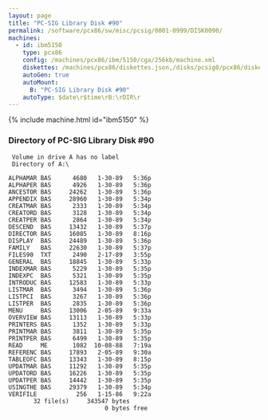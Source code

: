 ```yaml
---
layout: page
title: "PC-SIG Library Disk #90"
permalink: /software/pcx86/sw/misc/pcsig/0001-0999/DISK0090/
machines:
  - id: ibm5150
    type: pcx86
    config: /machines/pcx86/ibm/5150/cga/256kb/machine.xml
    diskettes: /machines/pcx86/diskettes.json,/disks/pcsig0/pcx86/diskettes.json
    autoGen: true
    autoMount:
      B: "PC-SIG Library Disk #90"
    autoType: $date\r$time\rB:\rDIR\r
---
```


{% include machine.html id="ibm5150" %}

### Directory of PC-SIG Library Disk #90

     Volume in drive A has no label
     Directory of A:\

    ALPHAMAR BAS      4680   1-30-89   5:36p
    ALPHAPER BAS      4926   1-30-89   5:36p
    ANCESTOR BAS     24262   1-30-89   5:36p
    APPENDIX BAS     28960   1-30-89   5:34p
    CREATMAR BAS      2333   1-30-89   5:34p
    CREATORD BAS      3128   1-30-89   5:34p
    CREATPER BAS      2864   1-30-89   5:34p
    DESCEND  BAS     13432   1-30-89   5:37p
    DIRECTOR BAS     16085   1-30-89   8:16p
    DISPLAY  BAS     24489   1-30-89   5:36p
    FAMILY   BAS     22630   1-30-89   5:37p
    FILES90  TXT      2490   2-17-89   3:55p
    GENERAL  BAS     18845   1-30-89   5:33p
    INDEXMAR BAS      5229   1-30-89   5:35p
    INDEXPC  BAS      5321   1-30-89   5:35p
    INTRODUC BAS     12583   1-30-89   5:33p
    LISTMAR  BAS      3494   1-30-89   5:36p
    LISTPCI  BAS      3267   1-30-89   5:36p
    LISTPER  BAS      2835   1-30-89   5:36p
    MENU     BAS     13006   2-05-89   9:33a
    OVERVIEW BAS     13113   1-30-89   5:33p
    PRINTERS BAS      1352   1-30-89   5:33p
    PRINTMAR BAS      3811   1-30-89   5:35p
    PRINTPER BAS      6499   1-30-89   5:35p
    READ     ME       1082  10-08-88   7:19a
    REFERENC BAS     17893   2-05-89   9:30a
    TABLEOFC BAS     13343   1-30-89   8:15p
    UPDATMAR BAS     11292   1-30-89   5:35p
    UPDATORD BAS     16226   1-30-89   5:35p
    UPDATPER BAS     14442   1-30-89   5:35p
    USINGTHE BAS     29379   1-30-89   5:34p
    VERIFILE           256   1-15-86   9:22a
           32 file(s)     343547 bytes
                               0 bytes free

